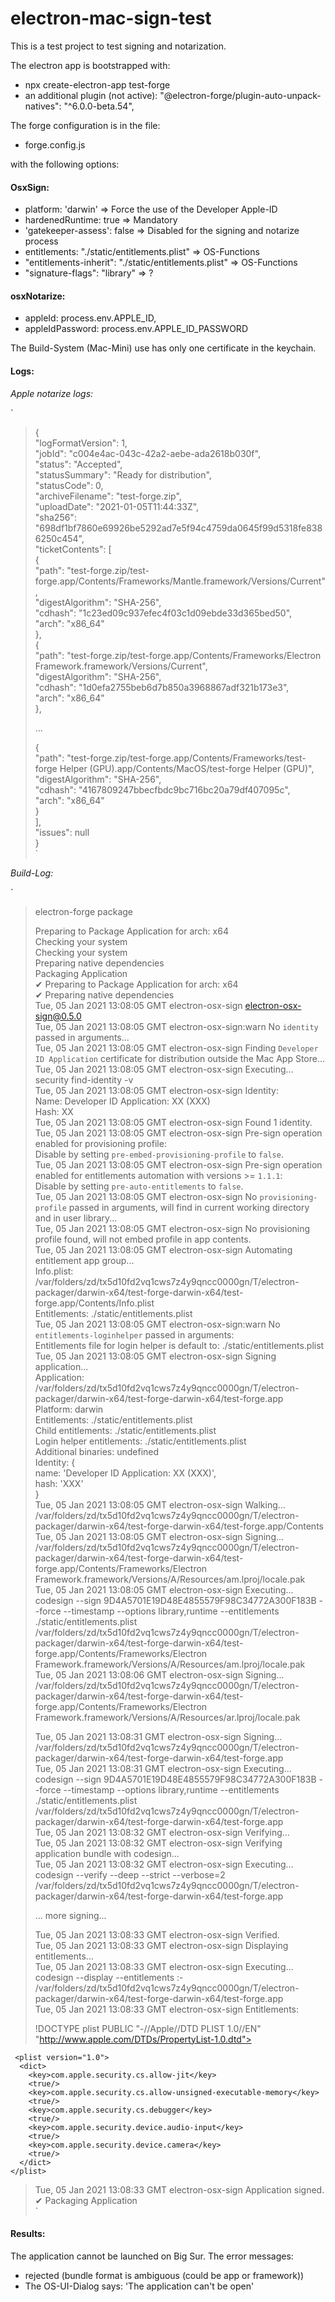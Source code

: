 # electron-mac-sign-test
This is a test project to test signing and notarization.

The electron app is bootstrapped with:
- npx create-electron-app test-forge
- an additional plugin (not active): "@electron-forge/plugin-auto-unpack-natives": "^6.0.0-beta.54",


The forge configuration is in the file:
 - forge.config.js

with the following options:

#### OsxSign:

- platform: 'darwin' => Force the use of the Developer Apple-ID
- hardenedRuntime: true => Mandatory
- 'gatekeeper-assess': false => Disabled for the signing and notarize process
- entitlements: "./static/entitlements.plist" => OS-Functions
- "entitlements-inherit": "./static/entitlements.plist" => OS-Functions
- "signature-flags": "library" => ?

#### osxNotarize:
- appleId: process.env.APPLE_ID,
- appleIdPassword: process.env.APPLE_ID_PASSWORD

The Build-System (Mac-Mini) use has only one certificate in the keychain.

#### Logs:

*Apple notarize logs:*

`
>{  
> "logFormatVersion": 1,    
> "jobId": "c004e4ac-043c-42a2-aebe-ada2618b030f",    
>"status": "Accepted",    
>"statusSummary": "Ready for distribution",    
>"statusCode": 0,    
>"archiveFilename": "test-forge.zip",    
>"uploadDate": "2021-01-05T11:44:33Z",    
>"sha256": "698df1bf7860e69926be5292ad7e5f94c4759da0645f99d5318fe8386250c454",    
>"ticketContents": [    
>{    
>"path": "test-forge.zip/test-forge.app/Contents/Frameworks/Mantle.framework/Versions/Current",    
>"digestAlgorithm": "SHA-256",    
>"cdhash": "1c23ed09c937efec4f03c1d09ebde33d365bed50",    
>"arch": "x86_64"    
>},    
>{    
>"path": "test-forge.zip/test-forge.app/Contents/Frameworks/Electron Framework.framework/Versions/Current",    
>"digestAlgorithm": "SHA-256",    
>"cdhash": "1d0efa2755beb6d7b850a3968867adf321b173e3",    
>"arch": "x86_64"    
>},    
>    
>...    
>    
>{    
>"path": "test-forge.zip/test-forge.app/Contents/Frameworks/test-forge Helper (GPU).app/Contents/MacOS/test-forge Helper (GPU)",    
>"digestAlgorithm": "SHA-256",    
>"cdhash": "4167809247bbecfbdc9bc716bc20a79df407095c",    
>"arch": "x86_64"    
>}    
>],    
>"issues": null    
>}    
`  
  
*Build-Log:*  
  
`  
> electron-forge package  
>  
> Preparing to Package Application for arch: x64  
>  Checking your system  
>  Checking your system  
> Preparing native dependencies  
> Packaging Application  
>  ✔ Preparing to Package Application for arch: x64  
>  ✔ Preparing native dependencies  
>  Tue, 05 Jan 2021 13:08:05 GMT electron-osx-sign electron-osx-sign@0.5.0  
>  Tue, 05 Jan 2021 13:08:05 GMT electron-osx-sign:warn No `identity` passed in arguments...  
>  Tue, 05 Jan 2021 13:08:05 GMT electron-osx-sign Finding `Developer ID Application` certificate for distribution outside the Mac App Store...  
>  Tue, 05 Jan 2021 13:08:05 GMT electron-osx-sign Executing... security find-identity -v  
>  Tue, 05 Jan 2021 13:08:05 GMT electron-osx-sign Identity:  
> Name: Developer ID Application: XX (XXX)  
> Hash: XX  
> Tue, 05 Jan 2021 13:08:05 GMT electron-osx-sign Found 1 identity.  
> Tue, 05 Jan 2021 13:08:05 GMT electron-osx-sign Pre-sign operation enabled for provisioning profile:  
> Disable by setting `pre-embed-provisioning-profile` to `false`.  
>  Tue, 05 Jan 2021 13:08:05 GMT electron-osx-sign Pre-sign operation enabled for entitlements automation with versions >= `1.1.1`:  
> Disable by setting `pre-auto-entitlements` to `false`.  
>  Tue, 05 Jan 2021 13:08:05 GMT electron-osx-sign No `provisioning-profile` passed in arguments, will find in current working directory and in user library...  
>  Tue, 05 Jan 2021 13:08:05 GMT electron-osx-sign No provisioning profile found, will not embed profile in app contents.  
>  Tue, 05 Jan 2021 13:08:05 GMT electron-osx-sign Automating entitlement app group...  
> Info.plist: /var/folders/zd/tx5d10fd2vq1cws7z4y9qncc0000gn/T/electron-packager/darwin-x64/test-forge-darwin-x64/test-forge.app/Contents/Info.plist  
> Entitlements: ./static/entitlements.plist  
>Tue, 05 Jan 2021 13:08:05 GMT electron-osx-sign:warn No `entitlements-loginhelper` passed in arguments:  
> Entitlements file for login helper is default to: ./static/entitlements.plist  
>  Tue, 05 Jan 2021 13:08:05 GMT electron-osx-sign Signing application...  
> Application: /var/folders/zd/tx5d10fd2vq1cws7z4y9qncc0000gn/T/electron-packager/darwin-x64/test-forge-darwin-x64/test-forge.app  
> Platform: darwin  
> Entitlements: ./static/entitlements.plist  
> Child entitlements: ./static/entitlements.plist  
> Login helper entitlements: ./static/entitlements.plist  
> Additional binaries: undefined  
> Identity: {  
> name: 'Developer ID Application: XX (XXX)',  
> hash: 'XXX'  
>}  
>Tue, 05 Jan 2021 13:08:05 GMT electron-osx-sign Walking... /var/folders/zd/tx5d10fd2vq1cws7z4y9qncc0000gn/T/electron-packager/darwin-x64/test-forge-darwin-x64/test-forge.app/Contents  
>Tue, 05 Jan 2021 13:08:05 GMT electron-osx-sign Signing... /var/folders/zd/tx5d10fd2vq1cws7z4y9qncc0000gn/T/electron-packager/darwin-x64/test-forge-darwin-x64/test-forge.app/Contents/Frameworks/Electron Framework.framework/Versions/A/Resources/am.lproj/locale.pak  
>Tue, 05 Jan 2021 13:08:05 GMT electron-osx-sign Executing... codesign --sign 9D4A5701E19D48E4855579F98C34772A300F183B --force --timestamp --options library,runtime --entitlements ./static/entitlements.plist /var/folders/zd/tx5d10fd2vq1cws7z4y9qncc0000gn/T/electron-packager/darwin-x64/test-forge-darwin-x64/test-forge.app/Contents/Frameworks/Electron Framework.framework/Versions/A/Resources/am.lproj/locale.pak  
>Tue, 05 Jan 2021 13:08:06 GMT electron-osx-sign Signing... /var/folders/zd/tx5d10fd2vq1cws7z4y9qncc0000gn/T/electron-packager/darwin-x64/test-forge-darwin-x64/test-forge.app/Contents/Frameworks/Electron Framework.framework/Versions/A/Resources/ar.lproj/locale.pak  
>  
>Tue, 05 Jan 2021 13:08:31 GMT electron-osx-sign Signing... /var/folders/zd/tx5d10fd2vq1cws7z4y9qncc0000gn/T/electron-packager/darwin-x64/test-forge-darwin-x64/test-forge.app  
>Tue, 05 Jan 2021 13:08:31 GMT electron-osx-sign Executing... codesign --sign 9D4A5701E19D48E4855579F98C34772A300F183B --force --timestamp --options library,runtime --entitlements ./static/entitlements.plist /var/folders/zd/tx5d10fd2vq1cws7z4y9qncc0000gn/T/electron-packager/darwin-x64/test-forge-darwin-x64/test-forge.app  
>Tue, 05 Jan 2021 13:08:32 GMT electron-osx-sign Verifying...  
>Tue, 05 Jan 2021 13:08:32 GMT electron-osx-sign Verifying application bundle with codesign...  
>Tue, 05 Jan 2021 13:08:32 GMT electron-osx-sign Executing... codesign --verify --deep --strict --verbose=2 /var/folders/zd/tx5d10fd2vq1cws7z4y9qncc0000gn/T/electron-packager/darwin-x64/test-forge-darwin-x64/test-forge.app  
>  
>... more signing...  
>  
>Tue, 05 Jan 2021 13:08:33 GMT electron-osx-sign Verified.  
>Tue, 05 Jan 2021 13:08:33 GMT electron-osx-sign Displaying entitlements...  
>Tue, 05 Jan 2021 13:08:33 GMT electron-osx-sign Executing... codesign --display --entitlements :- /var/folders/zd/tx5d10fd2vq1cws7z4y9qncc0000gn/T/electron-packager/darwin-x64/test-forge-darwin-x64/test-forge.app  
>Tue, 05 Jan 2021 13:08:33 GMT electron-osx-sign Entitlements:  
> <?xml version="1.0" encoding="UTF-8"?>  
> !DOCTYPE plist PUBLIC "-//Apple//DTD PLIST 1.0//EN" "http://www.apple.com/DTDs/PropertyList-1.0.dtd">  
```
 <plist version="1.0">  
  <dict>  
    <key>com.apple.security.cs.allow-jit</key>  
    <true/>  
    <key>com.apple.security.cs.allow-unsigned-executable-memory</key>  
    <true/>  
    <key>com.apple.security.cs.debugger</key>  
    <true/>  
    <key>com.apple.security.device.audio-input</key>  
    <true/>  
    <key>com.apple.security.device.camera</key>  
    <true/>  
  </dict>  
</plist>
```  
>  
> Tue, 05 Jan 2021 13:08:33 GMT electron-osx-sign Application signed.  
> ✔ Packaging Application  
`


#### Results:

The application cannot be launched on Big Sur. The error messages:

- rejected (bundle format is ambiguous (could be app or framework))
- The OS-UI-Dialog says: 'The application can't be open'

